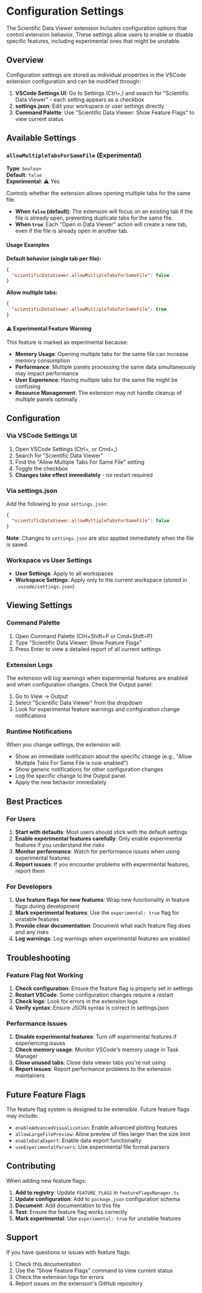 # Configuration Settings

The Scientific Data Viewer extension includes configuration options that control extension behavior. These settings allow users to enable or disable specific features, including experimental ones that might be unstable.

## Overview

Configuration settings are stored as individual properties in the VSCode extension configuration and can be modified through:

1. **VSCode Settings UI**: Go to Settings (Ctrl+,) and search for "Scientific Data Viewer" - each setting appears as a checkbox
2. **settings.json**: Edit your workspace or user settings directly
3. **Command Palette**: Use "Scientific Data Viewer: Show Feature Flags" to view current status

## Available Settings

### `allowMultipleTabsForSameFile` (Experimental)

**Type**: `boolean`  
**Default**: `false`  
**Experimental**: ⚠️ Yes

Controls whether the extension allows opening multiple tabs for the same file.

- **When `false` (default)**: The extension will focus on an existing tab if the file is already open, preventing duplicate tabs for the same file.
- **When `true`**: Each "Open in Data Viewer" action will create a new tab, even if the file is already open in another tab.

#### Usage Examples

**Default behavior (single tab per file):**
```json
{
  "scientificDataViewer.allowMultipleTabsForSameFile": false
}
```

**Allow multiple tabs:**
```json
{
  "scientificDataViewer.allowMultipleTabsForSameFile": true
}
```

#### ⚠️ Experimental Feature Warning

This feature is marked as experimental because:

- **Memory Usage**: Opening multiple tabs for the same file can increase memory consumption
- **Performance**: Multiple panels processing the same data simultaneously may impact performance
- **User Experience**: Having multiple tabs for the same file might be confusing
- **Resource Management**: The extension may not handle cleanup of multiple panels optimally

## Configuration

### Via VSCode Settings UI

1. Open VSCode Settings (Ctrl+, or Cmd+,)
2. Search for "Scientific Data Viewer"
3. Find the "Allow Multiple Tabs For Same File" setting
4. Toggle the checkbox
5. **Changes take effect immediately** - no restart required

### Via settings.json

Add the following to your `settings.json`:

```json
{
  "scientificDataViewer.allowMultipleTabsForSameFile": false
}
```

**Note**: Changes to `settings.json` are also applied immediately when the file is saved.

### Workspace vs User Settings

- **User Settings**: Apply to all workspaces
- **Workspace Settings**: Apply only to the current workspace (stored in `.vscode/settings.json`)

## Viewing Settings

### Command Palette

1. Open Command Palette (Ctrl+Shift+P or Cmd+Shift+P)
2. Type "Scientific Data Viewer: Show Feature Flags"
3. Press Enter to view a detailed report of all current settings

### Extension Logs

The extension will log warnings when experimental features are enabled and when configuration changes. Check the Output panel:

1. Go to View → Output
2. Select "Scientific Data Viewer" from the dropdown
3. Look for experimental feature warnings and configuration change notifications

### Runtime Notifications

When you change settings, the extension will:
- Show an immediate notification about the specific change (e.g., "Allow Multiple Tabs For Same File is now enabled")
- Show generic notifications for other configuration changes
- Log the specific change to the Output panel
- Apply the new behavior immediately

## Best Practices

### For Users

1. **Start with defaults**: Most users should stick with the default settings
2. **Enable experimental features carefully**: Only enable experimental features if you understand the risks
3. **Monitor performance**: Watch for performance issues when using experimental features
4. **Report issues**: If you encounter problems with experimental features, report them

### For Developers

1. **Use feature flags for new features**: Wrap new functionality in feature flags during development
2. **Mark experimental features**: Use the `experimental: true` flag for unstable features
3. **Provide clear documentation**: Document what each feature flag does and any risks
4. **Log warnings**: Log warnings when experimental features are enabled

## Troubleshooting

### Feature Flag Not Working

1. **Check configuration**: Ensure the feature flag is properly set in settings
2. **Restart VSCode**: Some configuration changes require a restart
3. **Check logs**: Look for errors in the extension logs
4. **Verify syntax**: Ensure JSON syntax is correct in settings.json

### Performance Issues

1. **Disable experimental features**: Turn off experimental features if experiencing issues
2. **Check memory usage**: Monitor VSCode's memory usage in Task Manager
3. **Close unused tabs**: Close data viewer tabs you're not using
4. **Report issues**: Report performance problems to the extension maintainers

## Future Feature Flags

The feature flag system is designed to be extensible. Future feature flags may include:

- `enableAdvancedVisualization`: Enable advanced plotting features
- `allowLargeFilePreview`: Allow preview of files larger than the size limit
- `enableDataExport`: Enable data export functionality
- `useExperimentalParsers`: Use experimental file format parsers

## Contributing

When adding new feature flags:

1. **Add to registry**: Update `FEATURE_FLAGS` in `featureFlagsManager.ts`
2. **Update configuration**: Add to `package.json` configuration schema
3. **Document**: Add documentation to this file
4. **Test**: Ensure the feature flag works correctly
5. **Mark experimental**: Use `experimental: true` for unstable features

## Support

If you have questions or issues with feature flags:

1. Check this documentation
2. Use the "Show Feature Flags" command to view current status
3. Check the extension logs for errors
4. Report issues on the extension's GitHub repository
